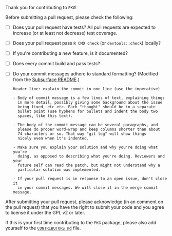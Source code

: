 Thank you for contributing to `PKG`!

Before submitting a pull request, please check the following:

- [ ] Does your pull request have tests? All pull requests are expected to
      increase (or at least not decrease) test coverage.
- [ ] Does your pull request pass `R CMD check` (or `devtools::check`) locally?
- [ ] If you're contributing a new feature, is it documented?
- [ ] Does every commit build and pass tests?
- [ ] Do your commit messages adhere to standard formatting?
      (Modified from the [Subsurface README](https://github.com/Subsurface-divelog/subsurface/blob/master/README.md).)

      Header line: explain the commit in one line (use the imperative)

      - Body of commit message is a few lines of text, explaining things
        in more detail, possibly giving some background about the issue
        being fixed, etc etc. Each "thought" should be in a separate
        bullet point (use hyphens for bullets and indent the body two
        spaces, like this text).

      - The body of the commit message can be several paragraphs, and
        please do proper word-wrap and keep columns shorter than about
        74 characters or so. That way "git log" will show things
        nicely even when it's indented.

      - Make sure you explain your solution and why you're doing what you're
        doing, as opposed to describing what you're doing. Reviewers and your
        future self can read the patch, but might not understand why a
        particular solution was implemented.

      - If your pull request is in response to an open issue, don't close it
        in your commit messages. We will close it in the merge commit message.

After submitting your pull request, please acknowledge
(in an comment on the pull request) that you have the right
to submit your code and you agree to license it under the GPL v2 or later.

If this is your first time contributing to the `PKG` package, please also
add yourself to the
[`CONTRIBUTORS.md`](https://github.com/michaelweylandt/PKG/blob/master/CONTRIBUTORS.md)
file.
